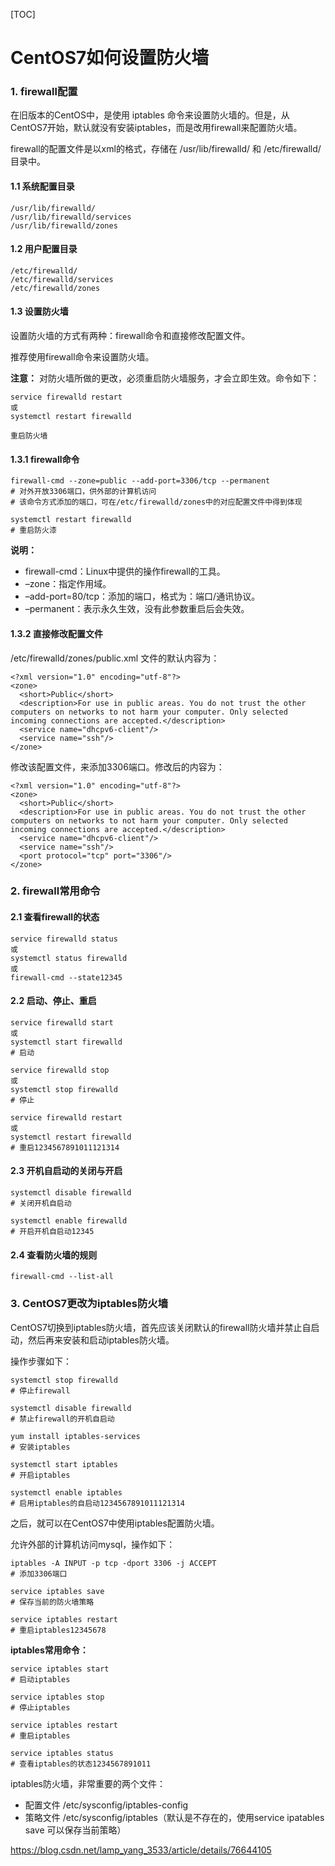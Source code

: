 [TOC]



# CentOS7如何设置防火墙

### 1. firewall配置

在旧版本的CentOS中，是使用 iptables 命令来设置防火墙的。但是，从CentOS7开始，默认就没有安装iptables，而是改用firewall来配置防火墙。

firewall的配置文件是以xml的格式，存储在 /usr/lib/firewalld/ 和 /etc/firewalld/ 目录中。

#### 1.1 系统配置目录

```
/usr/lib/firewalld/
/usr/lib/firewalld/services
/usr/lib/firewalld/zones
```

#### 1.2 用户配置目录

```
/etc/firewalld/
/etc/firewalld/services
/etc/firewalld/zones
```

#### 1.3 设置防火墙

设置防火墙的方式有两种：firewall命令和直接修改配置文件。

推荐使用firewall命令来设置防火墙。

**注意：** 对防火墙所做的更改，必须重启防火墙服务，才会立即生效。命令如下：

```
service firewalld restart
或
systemctl restart firewalld

重启防火墙 
```

#### 1.3.1 firewall命令

```
firewall-cmd --zone=public --add-port=3306/tcp --permanent
# 对外开放3306端口，供外部的计算机访问
# 该命令方式添加的端口，可在/etc/firewalld/zones中的对应配置文件中得到体现

systemctl restart firewalld
# 重启防火漆 
```

**说明：**

- firewall-cmd：Linux中提供的操作firewall的工具。
- –zone：指定作用域。
- –add-port=80/tcp：添加的端口，格式为：端口/通讯协议。
- –permanent：表示永久生效，没有此参数重启后会失效。

#### 1.3.2 直接修改配置文件

/etc/firewalld/zones/public.xml 文件的默认内容为：

```
<?xml version="1.0" encoding="utf-8"?>
<zone>
  <short>Public</short>
  <description>For use in public areas. You do not trust the other computers on networks to not harm your computer. Only selected incoming connections are accepted.</description>
  <service name="dhcpv6-client"/>
  <service name="ssh"/>
</zone> 
```

修改该配置文件，来添加3306端口。修改后的内容为：

```
<?xml version="1.0" encoding="utf-8"?>
<zone>
  <short>Public</short>
  <description>For use in public areas. You do not trust the other computers on networks to not harm your computer. Only selected incoming connections are accepted.</description>
  <service name="dhcpv6-client"/>
  <service name="ssh"/>
  <port protocol="tcp" port="3306"/>
</zone> 
```

### 2. firewall常用命令

#### 2.1 查看firewall的状态

```
service firewalld status
或
systemctl status firewalld
或
firewall-cmd --state12345
```

#### 2.2 启动、停止、重启

```
service firewalld start
或
systemctl start firewalld
# 启动

service firewalld stop
或
systemctl stop firewalld
# 停止

service firewalld restart
或
systemctl restart firewalld
# 重启1234567891011121314
```

#### 2.3 开机自启动的关闭与开启

```
systemctl disable firewalld
# 关闭开机自启动

systemctl enable firewalld
# 开启开机自启动12345
```

#### 2.4 查看防火墙的规则

```
firewall-cmd --list-all 
```

### 3. CentOS7更改为iptables防火墙

CentOS7切换到iptables防火墙，首先应该关闭默认的firewall防火墙并禁止自启动，然后再来安装和启动iptables防火墙。

操作步骤如下：

```
systemctl stop firewalld
# 停止firewall

systemctl disable firewalld
# 禁止firewall的开机自启动

yum install iptables-services
# 安装iptables

systemctl start iptables
# 开启iptables

systemctl enable iptables
# 启用iptables的自启动1234567891011121314
```

之后，就可以在CentOS7中使用iptables配置防火墙。

允许外部的计算机访问mysql，操作如下：

```
iptables -A INPUT -p tcp -dport 3306 -j ACCEPT
# 添加3306端口

service iptables save
# 保存当前的防火墙策略

service iptables restart
# 重启iptables12345678
```

**iptables常用命令：**

```
service iptables start
# 启动iptables

service iptables stop
# 停止iptables

service iptables restart
# 重启iptables

service iptables status
# 查看iptables的状态1234567891011
```

iptables防火墙，非常重要的两个文件：

- 配置文件 /etc/sysconfig/iptables-config
- 策略文件 /etc/sysconfig/iptables（默认是不存在的，使用service ipatables save 可以保存当前策略）



https://blog.csdn.net/lamp_yang_3533/article/details/76644105